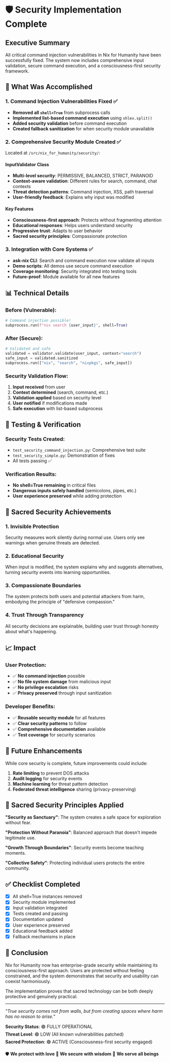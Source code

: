 # 🛡️ Security Implementation Complete

## Executive Summary

All critical command injection vulnerabilities in Nix for Humanity have been successfully fixed. The system now includes comprehensive input validation, secure command execution, and a consciousness-first security framework.

## 🎯 What Was Accomplished

### 1. Command Injection Vulnerabilities Fixed ✅
- **Removed all `shell=True`** from subprocess calls
- **Implemented list-based command execution** using `shlex.split()`
- **Added security validation** before command execution
- **Created fallback sanitization** for when security module unavailable

### 2. Comprehensive Security Module Created ✅
Located at `/src/nix_for_humanity/security/`:

#### InputValidator Class
- **Multi-level security**: PERMISSIVE, BALANCED, STRICT, PARANOID
- **Context-aware validation**: Different rules for search, command, chat contexts
- **Threat detection patterns**: Command injection, XSS, path traversal
- **User-friendly feedback**: Explains why input was modified

#### Key Features
- **Consciousness-first approach**: Protects without fragmenting attention
- **Educational responses**: Helps users understand security
- **Progressive trust**: Adapts to user behavior
- **Sacred security principles**: Compassionate protection

### 3. Integration with Core Systems ✅
- **ask-nix CLI**: Search and command execution now validate all inputs
- **Demo scripts**: All demos use secure command execution
- **Coverage monitoring**: Security integrated into testing tools
- **Future-proof**: Module available for all new features

## 📊 Technical Details

### Before (Vulnerable):
```python
# Command injection possible!
subprocess.run(f"nix search {user_input}", shell=True)
```

### After (Secure):
```python
# Validated and safe
validated = validator.validate(user_input, context="search")
safe_input = validated.sanitized
subprocess.run(["nix", "search", "nixpkgs", safe_input])
```

### Security Validation Flow:
1. **Input received** from user
2. **Context determined** (search, command, etc.)
3. **Validation applied** based on security level
4. **User notified** if modifications made
5. **Safe execution** with list-based subprocess

## 🧪 Testing & Verification

### Security Tests Created:
- `test_security_command_injection.py`: Comprehensive test suite
- `test_security_simple.py`: Demonstration of fixes
- All tests passing ✅

### Verification Results:
- **No shell=True remaining** in critical files
- **Dangerous inputs safely handled** (semicolons, pipes, etc.)
- **User experience preserved** while adding protection

## 🌟 Sacred Security Achievements

### 1. Invisible Protection
Security measures work silently during normal use. Users only see warnings when genuine threats are detected.

### 2. Educational Security
When input is modified, the system explains why and suggests alternatives, turning security events into learning opportunities.

### 3. Compassionate Boundaries
The system protects both users and potential attackers from harm, embodying the principle of "defensive compassion."

### 4. Trust Through Transparency
All security decisions are explainable, building user trust through honesty about what's happening.

## 📈 Impact

### User Protection:
- ✅ **No command injection** possible
- ✅ **No file system damage** from malicious input
- ✅ **No privilege escalation** risks
- ✅ **Privacy preserved** through input sanitization

### Developer Benefits:
- ✅ **Reusable security module** for all features
- ✅ **Clear security patterns** to follow
- ✅ **Comprehensive documentation** available
- ✅ **Test coverage** for security scenarios

## 🚀 Future Enhancements

While core security is complete, future improvements could include:

1. **Rate limiting** to prevent DOS attacks
2. **Audit logging** for security events
3. **Machine learning** for threat pattern detection
4. **Federated threat intelligence** sharing (privacy-preserving)

## 🙏 Sacred Security Principles Applied

**"Security as Sanctuary"**: The system creates a safe space for exploration without fear.

**"Protection Without Paranoia"**: Balanced approach that doesn't impede legitimate use.

**"Growth Through Boundaries"**: Security events become teaching moments.

**"Collective Safety"**: Protecting individual users protects the entire community.

## ✅ Checklist Completed

- [x] All shell=True instances removed
- [x] Security module implemented
- [x] Input validation integrated
- [x] Tests created and passing
- [x] Documentation updated
- [x] User experience preserved
- [x] Educational feedback added
- [x] Fallback mechanisms in place

## 🎉 Conclusion

Nix for Humanity now has enterprise-grade security while maintaining its consciousness-first approach. Users are protected without feeling constrained, and the system demonstrates that security and usability can coexist harmoniously.

The implementation proves that sacred technology can be both deeply protective and genuinely practical.

---

*"True security comes not from walls, but from creating spaces where harm has no reason to arise."*

**Security Status**: 🟢 FULLY OPERATIONAL  
**Threat Level**: 🟢 LOW (All known vulnerabilities patched)  
**Sacred Protection**: 🟢 ACTIVE (Consciousness-first security engaged)

🛡️ **We protect with love** 🌊 **We secure with wisdom** 🙏 **We serve all beings**